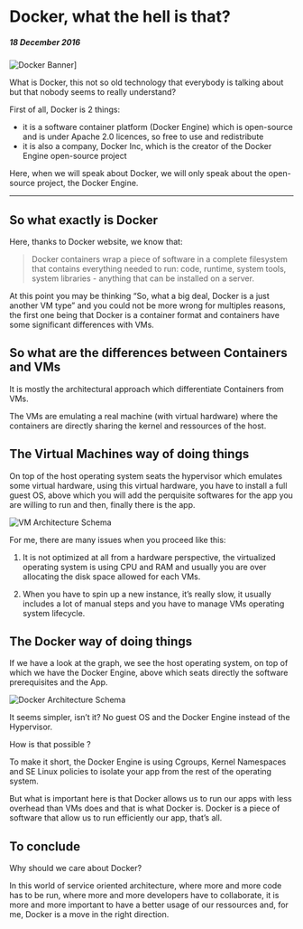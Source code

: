 # Docker, what the hell is that?

##### *18 December 2016*

![Docker Banner](/2016/assets/images/2016-12-18-Docker-what-the-hell-is-that/Docker-Banner.png)]

What is Docker, this not so old technology that everybody is talking about but that nobody seems to really understand?

First of all, Docker is 2 things:

- it is a software container platform (Docker Engine) which is open-source and is under Apache 2.0 licences, so free to use and redistribute
- it is also a company, Docker Inc, which is the creator of the Docker Engine open-source project

Here, when we will speak about Docker, we will only speak about the open-source project, the Docker Engine.

---

## So what exactly is Docker

Here, thanks to Docker website, we know that:

> Docker containers wrap a piece of software in a complete filesystem that contains everything needed to run: code, runtime, system tools, system libraries - anything that can be installed on a server.

At this point you may be thinking “So, what a big deal, Docker is a just another VM type” and you could not be more wrong for multiples reasons, the first one being that Docker is a container format and containers have some significant differences with VMs.

## So what are the differences between Containers and VMs

It is mostly the architectural approach which differentiate Containers from VMs.

The VMs are emulating a real machine (with virtual hardware) where the containers are directly sharing the kernel and ressources of the host.

## The Virtual Machines way of doing things

On top of the host operating system seats the hypervisor which emulates some virtual hardware, using this virtual hardware, you have to install a full guest OS, above which you will add the perquisite softwares for the app you are willing to run and then, finally there is the app.

![VM Architecture Schema](/2016/assets/images/2016-12-18-Docker-what-the-hell-is-that/VM-Schema.png)

For me, there are many issues when you proceed like this:

1. It is not optimized at all from a hardware perspective, the virtualized operating system is using CPU and RAM and usually you are over allocating the disk space allowed for each VMs.

2. When you have to spin up a new instance, it’s really slow, it usually includes a lot of manual steps and you have to manage VMs operating system lifecycle.

## The Docker way of doing things

If we have a look at the graph, we see the host operating system, on top of which we have the Docker Engine, above which seats directly the software prerequisites and the App.

![Docker Architecture Schema](/2016/assets/images/2016-12-18-Docker-what-the-hell-is-that/Docker-Schema.png)

It seems simpler, isn’t it?
No guest OS and the Docker Engine instead of the Hypervisor.

How is that possible ?

To make it short, the Docker Engine is using Cgroups, Kernel Namespaces and SE Linux policies to isolate your app from the rest of the operating system.

But what is important here is that Docker allows us to run our apps with less overhead than VMs does and that is what Docker is. Docker is a piece of software that allow us to run efficiently our app, that’s all.

## To conclude

Why should we care about Docker?

In this world of service oriented architecture, where more and more code has to be run, where more and more developers have to collaborate, it is more and more important to have a better usage of our ressources and, for me, Docker is a move in the right direction.